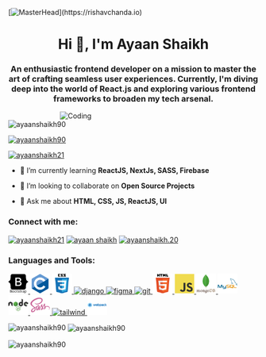 
[![MasterHead](https://1.bp.blogspot.com/-7A4WynwLsM...)](https://rishavchanda.io)






<h1 align="center">Hi 👋, I'm Ayaan Shaikh</h1>
<h3 align="center">An enthusiastic frontend developer on a mission to master the art of crafting seamless user experiences. Currently, I'm diving deep into the world of React.js and exploring various frontend frameworks to broaden my tech arsenal.</h3>
<img align="right" alt="Coding" width="400" src="https://img.freepik.com/free-vector/new-app-development-desktop_23-2148684987.jpg?w=740&t=st=1705245097~exp=1705245697~hmac=16c29ad17f82255b6e21e4517b50dae809bffd1a33ea9aa5704bfaffeeec5210"/>
<p align="left"> <img src="https://komarev.com/ghpvc/?username=ayaanshaikh90&label=Profile%20views&color=0e75b6&style=flat" alt="ayaanshaikh90" /> </p>

<p align="left"> <a href="https://github.com/ryo-ma/github-profile-trophy"><img src="https://github-profile-trophy.vercel.app/?username=ayaanshaikh90" alt="ayaanshaikh90" /></a> </p>

<p align="left"> <a href="https://twitter.com/ayaanshaikh21" target="blank"><img src="https://img.shields.io/twitter/follow/ayaanshaikh21?logo=twitter&style=for-the-badge" alt="ayaanshaikh21" /></a> </p>

- 🌱 I’m currently learning **ReactJS, NextJs, SASS, Firebase**

- 👯 I’m looking to collaborate on **Open Source Projects**

- 💬 Ask me about **HTML, CSS, JS, ReactJS, UI**

<h3 align="left">Connect with me:</h3>
<p align="left">
<a href="https://twitter.com/ayaanshaikh21" target="blank"><img align="center" src="https://raw.githubusercontent.com/rahuldkjain/github-profile-readme-generator/master/src/images/icons/Social/twitter.svg" alt="ayaanshaikh21" height="30" width="40" /></a>
<a href="https://linkedin.com/in/ayaan shaikh" target="blank"><img align="center" src="https://raw.githubusercontent.com/rahuldkjain/github-profile-readme-generator/master/src/images/icons/Social/linked-in-alt.svg" alt="ayaan shaikh" height="30" width="40" /></a>
<a href="https://instagram.com/ayaanshaikh.20" target="blank"><img align="center" src="https://raw.githubusercontent.com/rahuldkjain/github-profile-readme-generator/master/src/images/icons/Social/instagram.svg" alt="ayaanshaikh.20" height="30" width="40" /></a>
</p>

<h3 align="left">Languages and Tools:</h3>
<p align="left"> <a href="https://getbootstrap.com" target="_blank" rel="noreferrer"> <img src="https://raw.githubusercontent.com/devicons/devicon/master/icons/bootstrap/bootstrap-plain-wordmark.svg" alt="bootstrap" width="40" height="40"/> </a> <a href="https://www.cprogramming.com/" target="_blank" rel="noreferrer"> <img src="https://raw.githubusercontent.com/devicons/devicon/master/icons/c/c-original.svg" alt="c" width="40" height="40"/> </a> <a href="https://www.w3schools.com/css/" target="_blank" rel="noreferrer"> <img src="https://raw.githubusercontent.com/devicons/devicon/master/icons/css3/css3-original-wordmark.svg" alt="css3" width="40" height="40"/> </a> <a href="https://www.djangoproject.com/" target="_blank" rel="noreferrer"> <img src="https://cdn.worldvectorlogo.com/logos/django.svg" alt="django" width="40" height="40"/> </a> <a href="https://www.figma.com/" target="_blank" rel="noreferrer"> <img src="https://www.vectorlogo.zone/logos/figma/figma-icon.svg" alt="figma" width="40" height="40"/> </a> <a href="https://git-scm.com/" target="_blank" rel="noreferrer"> <img src="https://www.vectorlogo.zone/logos/git-scm/git-scm-icon.svg" alt="git" width="40" height="40"/> </a> <a href="https://www.w3.org/html/" target="_blank" rel="noreferrer"> <img src="https://raw.githubusercontent.com/devicons/devicon/master/icons/html5/html5-original-wordmark.svg" alt="html5" width="40" height="40"/> </a> <a href="https://developer.mozilla.org/en-US/docs/Web/JavaScript" target="_blank" rel="noreferrer"> <img src="https://raw.githubusercontent.com/devicons/devicon/master/icons/javascript/javascript-original.svg" alt="javascript" width="40" height="40"/> </a> <a href="https://www.mongodb.com/" target="_blank" rel="noreferrer"> <img src="https://raw.githubusercontent.com/devicons/devicon/master/icons/mongodb/mongodb-original-wordmark.svg" alt="mongodb" width="40" height="40"/> </a> <a href="https://www.mysql.com/" target="_blank" rel="noreferrer"> <img src="https://raw.githubusercontent.com/devicons/devicon/master/icons/mysql/mysql-original-wordmark.svg" alt="mysql" width="40" height="40"/> </a> <a href="https://nodejs.org" target="_blank" rel="noreferrer"> <img src="https://raw.githubusercontent.com/devicons/devicon/master/icons/nodejs/nodejs-original-wordmark.svg" alt="nodejs" width="40" height="40"/> </a> <a href="https://sass-lang.com" target="_blank" rel="noreferrer"> <img src="https://raw.githubusercontent.com/devicons/devicon/master/icons/sass/sass-original.svg" alt="sass" width="40" height="40"/> </a> <a href="https://tailwindcss.com/" target="_blank" rel="noreferrer"> <img src="https://www.vectorlogo.zone/logos/tailwindcss/tailwindcss-icon.svg" alt="tailwind" width="40" height="40"/> </a> <a href="https://webpack.js.org" target="_blank" rel="noreferrer"> <img src="https://raw.githubusercontent.com/devicons/devicon/d00d0969292a6569d45b06d3f350f463a0107b0d/icons/webpack/webpack-original-wordmark.svg" alt="webpack" width="40" height="40"/> </a> </p>

<p><img align="left" src="https://github-readme-stats.vercel.app/api/top-langs?username=ayaanshaikh90&show_icons=true&locale=en&layout=compact" alt="ayaanshaikh90" /></p>

<p>&nbsp;<img align="center" src="https://github-readme-stats.vercel.app/api?username=ayaanshaikh90&show_icons=true&locale=en" alt="ayaanshaikh90" /></p>

<p><img align="center" src="https://github-readme-streak-stats.herokuapp.com/?user=ayaanshaikh90&" alt="ayaanshaikh90" /></p>

